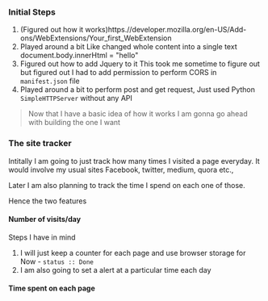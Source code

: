 ### Initial Steps

1. (Figured out how it works)https.//developer.mozilla.org/en-US/Add-ons/WebExtensions/Your_first_WebExtension
2. Played around a bit Like changed whole content into a single text
document.body.innerHtml = "hello"
3. Figured out how to add Jquery to it
This took me sometime to figure out but figured out I had to add permission to perform CORS in `manifest.json` file
4. Played around a bit to perform post and get request, Just used Python `SimpleHTTPServer` without any API

> Now that I have a basic idea of how it works I am gonna go ahead with building the one I want

### The site tracker

Intitally I am going to just track how many times I visited a page everyday. It would involve my usual sites Facebook, twitter, medium, quora etc.,

Later I am also planning to track the time I spend on each one of those.

Hence the two features

#### Number of visits/day

Steps I have in mind
1. I will just keep a counter for each page and use browser storage for Now - `status :: Done`
2. I am also going to set a alert at a particular time each day

#### Time spent on each page
